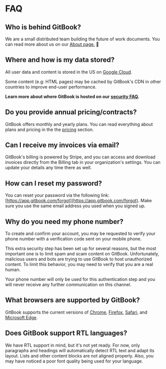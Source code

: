 # FAQ

## Who is behind GitBook?

We are a small distributed team building the future of work documents. You can read more about us on our [About page.](https://www.gitbook.com/about) 🤗

## Where and how is my data stored?

All user data and content is stored in the US on [Google Cloud](https://cloud.google.com).

Some content (e.g: HTML pages) may be cached by GitBook's CDN in other countries to improve end-user performance.

**Learn more about where GitBook is hosted on our** [**security FAQ**](https://policies.gitbook.com/security-faq)**.**

## **Do you provide annual pricing/contracts?**

GitBook offers monthly and yearly plans. You can read everything about plans and pricing in the the [pricing](broken-reference) section.

## Can I receive my invoices via email?

GitBook's billing is powered by Stripe, and you can access and download invoices directly from the Billing tab in your organization's settings. You can update your details any time there as well.

## **How can I reset my password?**

You can reset your password via the following link: [https://app.gitbook.com/forgot](https://app.gitbook.com/forgot). Make sure you use the same email address you used when you signed up.

## Why do you need my phone number?

To create and confirm your account, you may be requested to verify your phone number with a verification code sent on your mobile phone.

This extra security step has been set up for several reasons, but the most important one is to limit spam and scam content on GitBook. Unfortunately, malicious users and bots are trying to use GitBook to host unauthorized content. To limit this behavior, you may need to verify that you are a real human.

Your phone number will only be used for this authentication step and you will never receive any further communication on this channel.

## What browsers are supported by GitBook?

GitBook supports the current versions of [Chrome](https://www.google.com/chrome/), [Firefox](http://www.mozilla.org/firefox/), [Safari](http://www.apple.com/safari/), and [Microsoft Edge](https://www.microsoft.com/en-us/windows/microsoft-edge).

## Does GitBook support RTL languages?

We have RTL support in mind, but it's not yet ready. For now, only paragraphs and headings will automatically detect RTL text and adapt its layout. Lists and other content blocks are not aligned properly. Also, you may have noticed a poor font quality being used for your language.
